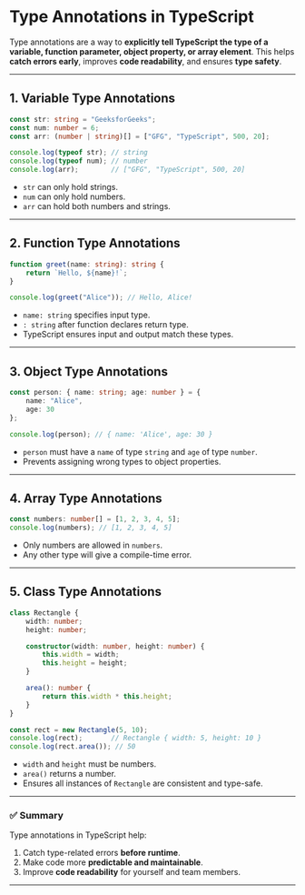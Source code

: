 # Type Annotations in TypeScript

Type annotations are a way to **explicitly tell TypeScript the type of a variable, function parameter, object property, or array element**. This helps **catch errors early**, improves **code readability**, and ensures **type safety**.

---

## 1. Variable Type Annotations

```ts
const str: string = "GeeksforGeeks";
const num: number = 6;
const arr: (number | string)[] = ["GFG", "TypeScript", 500, 20];

console.log(typeof str); // string
console.log(typeof num); // number
console.log(arr);        // ["GFG", "TypeScript", 500, 20]
```

* `str` can only hold strings.
* `num` can only hold numbers.
* `arr` can hold both numbers and strings.

---

## 2. Function Type Annotations

```ts
function greet(name: string): string {
    return `Hello, ${name}!`;
}

console.log(greet("Alice")); // Hello, Alice!
```

* `name: string` specifies input type.
* `: string` after function declares return type.
* TypeScript ensures input and output match these types.

---

## 3. Object Type Annotations

```ts
const person: { name: string; age: number } = {
    name: "Alice",
    age: 30
};

console.log(person); // { name: 'Alice', age: 30 }
```

* `person` must have a `name` of type `string` and `age` of type `number`.
* Prevents assigning wrong types to object properties.

---

## 4. Array Type Annotations

```ts
const numbers: number[] = [1, 2, 3, 4, 5];
console.log(numbers); // [1, 2, 3, 4, 5]
```

* Only numbers are allowed in `numbers`.
* Any other type will give a compile-time error.

---

## 5. Class Type Annotations

```ts
class Rectangle {
    width: number;
    height: number;

    constructor(width: number, height: number) {
        this.width = width;
        this.height = height;
    }

    area(): number {
        return this.width * this.height;
    }
}

const rect = new Rectangle(5, 10);
console.log(rect);       // Rectangle { width: 5, height: 10 }
console.log(rect.area()); // 50
```

* `width` and `height` must be numbers.
* `area()` returns a number.
* Ensures all instances of `Rectangle` are consistent and type-safe.

---

### ✅ Summary

Type annotations in TypeScript help:

1. Catch type-related errors **before runtime**.
2. Make code more **predictable and maintainable**.
3. Improve **code readability** for yourself and team members.

---